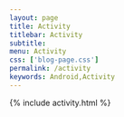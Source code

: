 ```yaml
---
layout: page
title: Activity
titlebar: Activity
subtitle: 
menu: Activity
css: ['blog-page.css']
permalink: /activity
keywords: Android,Activity
---
```


{% include activity.html %}